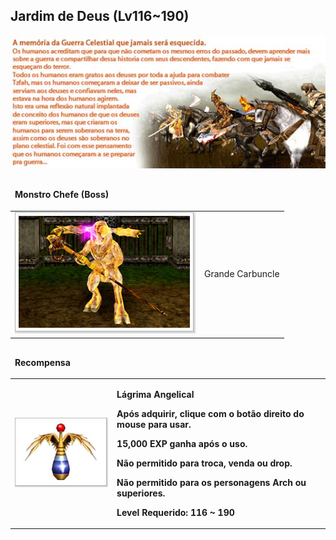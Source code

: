 ## Jardim de Deus (Lv116~190)

<html>
  <head>
    <meta charset="utf-8" />
    <meta name="viewport" content="width=device-width" />
  </head>
  <body>

<p align="center"><img src="./Quests-files/Jardim-de-Deus-files/wyd_img_jardim-de-deus-1.jpg"/></p>

<table border="0" cellpadding="0" cellspacing="0">
	<thead>
	<tr>
		<td colspan="2"><p><strong>Monstro Chefe (Boss)</strong></p></td>
	</tr>
	</thead>
	<tbody>		
	<tr>						
		<td><img src="./Quests-files/Jardim-de-Deus-files/wyd_img_jardim-de-deus-2.jpg"></td>
		<td><p class="negrito">Grande Carbuncle</p></td>
	</tr>
	</tbody>
</table>

<table border="0" cellpadding="0" cellspacing="0">
	<thead>
	<tr>
		<td colspan="2"><p><strong>Recompensa</strong></p></td>
	</tr>
	</thead>
	<tbody>		
	<tr>						
		<td><img src="./Quests-files/Jardim-de-Deus-files/wyd_img_jardim-de-deus-3.jpg"></td>
		<td><p><strong>Lágrima Angelical</p>
			<p>Após adquirir, clique com o botão direito do mouse para usar.</p>
			<p>15,000 EXP ganha após o uso.</p>
			<p>Não permitido para troca, venda ou drop.</p>
			<p>Não permitido para os personagens Arch ou superiores.</p>
			<p>Level Requerido: 116 ~ 190</p></td>
	</tr>
	</tbody>
</table>
  </body>
</html>
